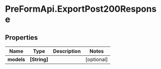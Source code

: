 # PreFormApi.ExportPost200Response

## Properties

Name | Type | Description | Notes
------------ | ------------- | ------------- | -------------
**models** | **[String]** |  | [optional] 


